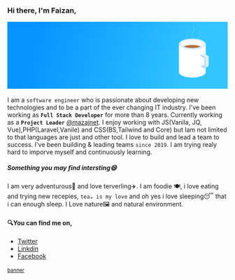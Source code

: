 ### Hi there, I'm Faizan,

<p><img src="https://github.com/faizeee/faizeee/blob/5545fbf389fee9968cac2286356f765043d52a3f/21e9f815-637d-4ef1-979e-a2bc3b476f39.png"></p>

I am a `software engineer` who is passionate about developing new technologies and to be a part of the ever changing IT industry. I've been working as <b>`Full Stack Developer`</b> for more than 8 years. Currently working as a <b>`Project Leader`</b> [@mazajnet](https://github.com/mazajnet). 
I enjoy working with JS(Vanila, JQ, Vue),PHP(Laravel,Vanile) and CSS(BS,Tailwind and Core) but Iam not limited to that languages are just and other tool. 
I love to build and lead a team to success. I've been building & leading teams `since 2019`.
I am trying realy hard to imporve myself and continuously learning. 

##### Something you may find intersting😄
I am very adventurous🌄 and love terverling✈️. I am foodie 🍽️, i love eating and trying new recepies, `tea☕ is my love` and oh yes i love sleeping😴 that i can enough sleep. 
I Love nature🖼️ and natural environment.

#### 🔍You can find me on,
- [Twitter](https://twitter.com/_faizeee)
- [Linkdin](https://www.linkedin.com/in/chfaizee)
- [Facebook](https://www.facebook.com/faizeeeCh/)



<p><small><a href="https://www.jobhoney.io/blog/free-linkedin-banners" target="_blank">banner</a></small></p>
